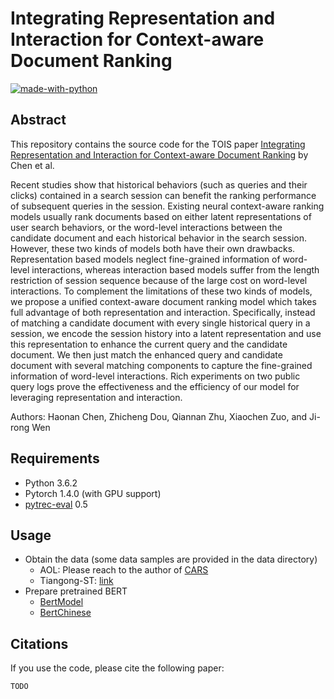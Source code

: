 # Integrating Representation and Interaction for Context-aware Document Ranking

[![made-with-python](https://img.shields.io/badge/Made%20with-Python-red.svg)](#python)

## Abstract
This repository contains the source code for the TOIS paper [Integrating Representation and Interaction for Context-aware Document Ranking]() by Chen et al. <br>

Recent studies show that historical behaviors (such as queries and their clicks) contained in a search session can benefit the ranking performance of subsequent queries in the session. Existing neural context-aware ranking models usually rank documents based on either latent representations of user search behaviors, or the word-level interactions between the candidate document and each historical behavior in the search session. However, these two kinds of models both have their own drawbacks. Representation based models neglect fine-grained information of word-level interactions, whereas interaction based models suffer from the length restriction of session sequence because of the large cost on word-level interactions. To complement the limitations of these two kinds of models, we propose a unified context-aware document ranking model which takes full advantage of both representation and interaction. Specifically, instead of matching a candidate document with every single historical query in a session, we encode the session history into a latent representation and use this representation to enhance the current query and the candidate document. We then just match the enhanced query and candidate document with several matching components to capture the fine-grained information of word-level interactions. Rich experiments on two public query logs prove the effectiveness and the efficiency of our model for leveraging representation and interaction.

Authors: Haonan Chen, Zhicheng Dou, Qiannan Zhu, Xiaochen Zuo, and Ji-rong Wen

## Requirements
- Python 3.6.2 <br>
- Pytorch 1.4.0 (with GPU support) <br>
- [pytrec-eval](https://pypi.org/project/pytrec-eval/) 0.5  

## Usage
- Obtain the data (some data samples are provided in the data directory)
  - AOL: Please reach to the author of [CARS](https://arxiv.org/pdf/1906.02329.pdf)
  - Tiangong-ST: [link](http://www.thuir.cn/tiangong-st/)
- Prepare pretrained BERT
  - [BertModel](https://huggingface.co/bert-base-uncased)
  - [BertChinese](https://huggingface.co/bert-base-chinese)  

## Citations
If you use the code, please cite the following paper:  
```
TODO
```